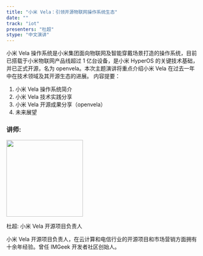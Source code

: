```yaml
---
title: "小米 Vela：引领开源物联网操作系统生态"
date: ""
track: "iot"
presenters: "杜超"
stype: "中文演讲"
---
```


小米 Vela 操作系统是小米集团面向物联网及智能穿戴场景打造的操作系统，目前已搭载于小米物联网产品线超过 1 亿台设备，是小米 HyperOS 的关键技术基础，并已正式开源，名为 openvela。本次主题演讲将重点介绍小米 Vela 在过去一年中在技术领域及其开源生态的进展。
内容提要：
1. 小米 Vela 操作系统简介
2. 小米 Vela 技术实践分享
3. 小米 Vela 开源成果分享（openvela）
4. 未来展望

### 讲师:

<img src="https://sessionize.com/image/89b0-400o400o1-n5h9DHWwDzRuje2NQEGABt.jpg" width="200" /><br/>

杜超: 小米 Vela 开源项目负责人

小米 Vela 开源项目负责人，在云计算和电信行业的开源项目和市场营销方面拥有十余年经验。曾任 IMGeek 开发者社区创始人。